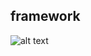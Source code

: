 ## framework

![alt text](https://github.com/mapbiomas-brazil/cerrado/blob/mapbiomas70/1-general-map/utils/Collection%207.png?raw=true)

